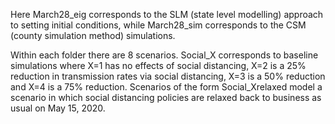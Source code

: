 Here March28_eig corresponds to the SLM (state level modelling) approach to setting initial conditions, while March28_sim corresponds to the CSM (county simulation method) simulations.

Within each folder there are 8 scenarios. Social_X corresponds to baseline simulations where X=1 has no effects of social distancing, X=2 is a 25% reduction in transmission rates via social distancing, X=3 is a 50% reduction and X=4 is a 75% reduction. Scenarios of the form Social_Xrelaxed model a scenario in which social distancing policies are relaxed back to business as usual on May 15, 2020. 
